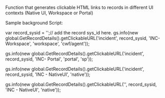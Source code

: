Function that generates clickable HTML links to records in different UI contexts (Native UI, Workspace or Portal)




Sample background Script:

var record_sysid = '';// add the record sys_id here.
gs.info(new global.GetRecordDetails().getClickableURL('incident', record_sysid, 'INC- Workspace', 'workspace', 'cwf/agent'));

gs.info(new global.GetRecordDetails().getClickableURL('incident', record_sysid, 'INC- Portal', 'portal', 'sp'));

gs.info(new global.GetRecordDetails().getClickableURL('incident', record_sysid, 'INC - NativeUI', 'native'));

gs.info(new global.GetRecordDetails().getClickableURL('', record_sysid, 'INC - NativeUI', 'native'));
